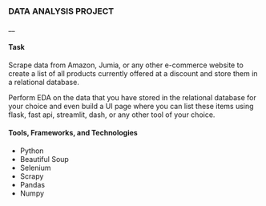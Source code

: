 ### DATA ANALYSIS PROJECT
__
#### Task
Scrape data from Amazon, Jumia, or any other e-commerce website to create a list of all products currently offered at a discount and store them in a relational database.

Perform EDA on the data  that you have stored in the relational database for your choice and even build a UI page where you can list these items using flask, fast api, streamlit, dash, or any other tool of your choice.

#### Tools, Frameworks, and Technologies 
 - Python 
 - Beautiful Soup 
 - Selenium 
 - Scrapy 
 - Pandas 
 - Numpy



